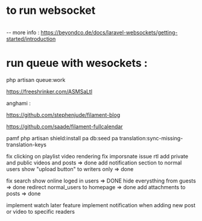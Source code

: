 # to run websocket
``` php artisan websockets:serve
```
-- more info : https://beyondco.de/docs/laravel-websockets/getting-started/introduction


# run queue with wesockets : 
php artisan queue:work


https://freeshrinker.com/ASMSaLtl



anghami :

https://github.com/stephenjude/filament-blog

https://github.com/saade/filament-fullcalendar

pamf
php artisan shield:install
pa db:seed
pa translation:sync-missing-translation-keys



fix clicking on playlist video rendering
fix imporsnate issue rtl
add private and public videos and posts => done
add notification section to  normal users
show "upload button" to writers only => done

fix search
show online loged in users => DONE
hide everysthing from guests => done
redirect normal_users to homepage => done
add attachments to posts => done

implement watch later feature
implement notification when adding new post or video to specific readers
